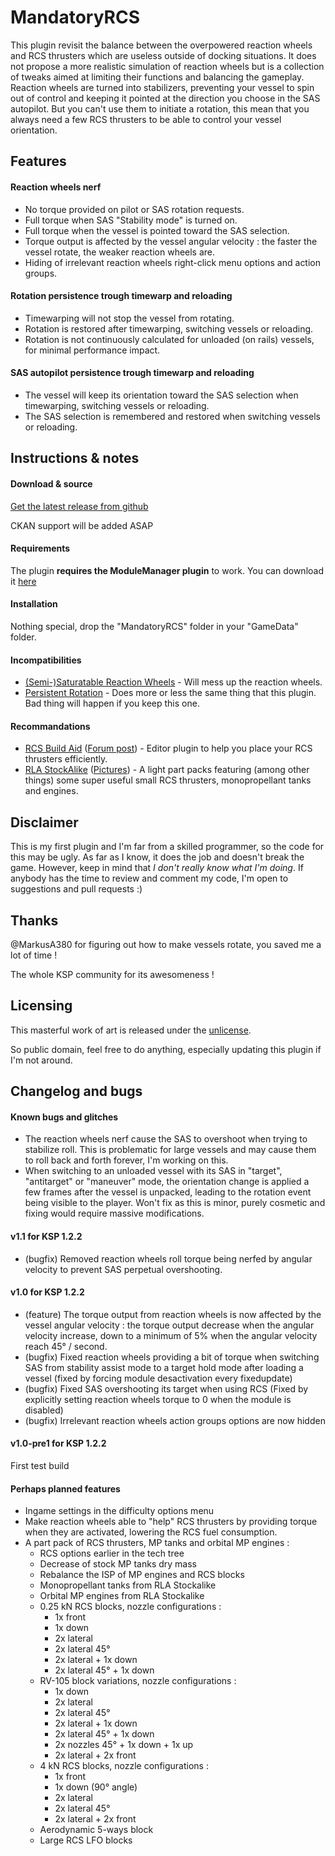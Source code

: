 # MandatoryRCS

This plugin revisit the balance between the overpowered reaction wheels and RCS thrusters which are useless outside of docking situations. It does not propose a more realistic simulation of reaction wheels but is a collection of tweaks aimed at limiting their functions and balancing the gameplay. Reaction wheels are turned into stabilizers, preventing your vessel to spin out of control and keeping it pointed at the direction you choose in the SAS autopilot. But you can't use them to initiate a rotation, this mean that you always need a few RCS thrusters to be able to control your vessel orientation.

## Features

#### Reaction wheels nerf
- No torque provided on pilot or SAS rotation requests.
- Full torque when SAS "Stability mode" is turned on.
- Full torque when the vessel is pointed toward the SAS selection.
- Torque output is affected by the vessel angular velocity : the faster the vessel rotate, the weaker reaction wheels are.
- Hiding of irrelevant reaction wheels right-click menu options and action groups.

#### Rotation persistence trough timewarp and reloading
- Timewarping will not stop the vessel from rotating.
- Rotation is restored after timewarping, switching vessels or reloading.
- Rotation is not continuously calculated for unloaded (on rails) vessels, for minimal performance impact.

#### SAS autopilot persistence trough timewarp and reloading
- The vessel will keep its orientation toward the SAS selection when timewarping, switching vessels or reloading.
- The SAS selection is remembered and restored when switching vessels or reloading.

## Instructions & notes

#### Download & source
[Get the latest release from github](https://github.com/gotmachine/MandatoryRCS/releases/tag/v1.0)

CKAN support will be added ASAP

#### Requirements
The plugin **requires the ModuleManager plugin** to work. You can download it [here](http://forum.kerbalspaceprogram.com/index.php?/topic/50533-121-module-manager-275-november-29th-2016-better-late-than-never/)

#### Installation
Nothing special, drop the "MandatoryRCS" folder in your "GameData" folder.

#### Incompatibilities
- [(Semi-)Saturatable Reaction Wheels](https://github.com/Crzyrndm/RW-Saturatable) - Will mess up the reaction wheels.
- [Persistent Rotation](https://github.com/MarkusA380/PersistentRotation) - Does more or less the same thing that this plugin. Bad thing will happen if you keep this one.

#### Recommandations
- [RCS Build Aid](https://github.com/m4v/RCSBuildAid) ([Forum post](http://forum.kerbalspaceprogram.com/index.php?/topic/33124-12-rcs-build-aid-v091/)) - Editor plugin to help you place your RCS thrusters efficiently.
- [RLA StockAlike](https://github.com/deimos790/RLA_Continued) ([Pictures](https://imgur.com/a/xJFxC)) - A light part packs featuring (among other things) some super useful small RCS thrusters, monopropellant tanks and engines.

## Disclaimer
This is my first plugin and I'm far from a skilled programmer, so the code for this may be ugly. As far as I know, it does the job and doesn't break the game. However, keep in mind that *I don't really know what I'm doing*. If anybody has the time to review and comment my code, I'm open to suggestions and pull requests :)

## Thanks
@MarkusA380 for figuring out how to make vessels rotate, you saved me a lot of time !

The whole KSP community for its awesomeness !

## Licensing
This masterful work of art is released under the [unlicense](http://unlicense.org/). 

So public domain, feel free to do anything, especially updating this plugin if I'm not around.

## Changelog and bugs

#### Known bugs and glitches
- The reaction wheels nerf cause the SAS to overshoot when trying to stabilize roll. This is problematic for large vessels and may cause them to roll back and forth forever, I'm working on this. 
- When switching to an unloaded vessel with its SAS in "target", "antitarget" or "maneuver" mode, the orientation change is applied a few frames after the vessel is unpacked, leading to the rotation event being visible to the player. Won't fix as this is minor, purely cosmetic and fixing would require massive modifications.

#### v1.1 for KSP 1.2.2
- (bugfix) Removed reaction wheels roll torque being nerfed by angular velocity to prevent SAS perpetual overshooting.

#### v1.0 for KSP 1.2.2
- (feature) The torque output from reaction wheels is now affected by the vessel angular velocity : the torque output decrease when the angular velocity increase, down to a minimum of 5% when the angular velocity reach 45° / second.
- (bugfix) Fixed reaction wheels providing a bit of torque when switching SAS from stability assist mode to a target hold mode after loading a vessel (fixed by forcing module desactivation every fixedupdate)
- (bugfix) Fixed SAS overshooting its target when using RCS (Fixed by explicitly setting reaction wheels torque to 0 when the module is disabled)
- (bugfix) Irrelevant reaction wheels action groups options are now hidden

#### v1.0-pre1 for KSP 1.2.2
First test build

#### Perhaps planned features

- Ingame settings in the difficulty options menu
- Make reaction wheels able to "help" RCS thrusters by providing torque when they are activated, lowering the RCS fuel consumption.
- A part pack of RCS thrusters, MP tanks and orbital MP engines :
  - RCS options earlier in the tech tree
  - Decrease of stock MP tanks dry mass
  - Rebalance the ISP of MP engines and RCS blocks
  - Monopropellant tanks from RLA Stockalike
  - Orbital MP engines from RLA Stockalike
  - 0.25 kN RCS blocks, nozzle configurations :
    - 1x front
    - 1x down
    - 2x lateral
    - 2x lateral 45°
    - 2x lateral + 1x down
    - 2x lateral 45° + 1x down
  - RV-105 block variations, nozzle configurations :
    - 1x down
    - 2x lateral
    - 2x lateral 45°
    - 2x lateral + 1x down
    - 2x lateral 45° + 1x down
    - 2x nozzles 45° + 1x down + 1x up
    - 2x lateral + 2x front
  - 4 kN RCS blocks, nozzle configurations :
    - 1x front
    - 1x down (90° angle)
    - 2x lateral
    - 2x lateral 45°
    - 2x lateral + 2x front
  - Aerodynamic 5-ways block
  - Large RCS LFO blocks
